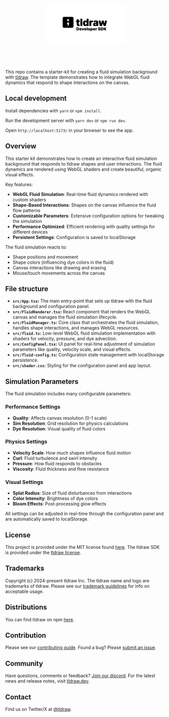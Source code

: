 <div alt style="text-align: center; transform: scale(.5);">
	<picture>
		<source media="(prefers-color-scheme: dark)" srcset="https://raw.githubusercontent.com/tldraw/tldraw/main/assets/github-hero-dark.png" />
		<img alt="tldraw" src="https://raw.githubusercontent.com/tldraw/tldraw/main/assets/github-hero-light.png" />
	</picture>
</div>

This repo contains a starter-kit for creating a fluid simulation background with [tldraw](https://github.com/tldraw/tldraw). The template demonstrates how to integrate WebGL fluid dynamics that respond to shape interactions on the canvas.

## Local development

Install dependencies with `yarn` or `npm install`.

Run the development server with `yarn dev` or `npm run dev`.

Open `http://localhost:5173/` in your browser to see the app.

## Overview

This starter kit demonstrates how to create an interactive fluid simulation background that responds to tldraw shapes and user interactions. The fluid dynamics are rendered using WebGL shaders and create beautiful, organic visual effects.

Key features:

- **WebGL Fluid Simulation**: Real-time fluid dynamics rendered with custom shaders
- **Shape-Based Interactions**: Shapes on the canvas influence the fluid flow patterns
- **Customizable Parameters**: Extensive configuration options for tweaking the simulation
- **Performance Optimized**: Efficient rendering with quality settings for different devices
- **Persistent Settings**: Configuration is saved to localStorage

The fluid simulation reacts to:

- Shape positions and movement
- Shape colors (influencing dye colors in the fluid)
- Canvas interactions like drawing and erasing
- Mouse/touch movements across the canvas

## File structure

- **`src/App.tsx`:** The main entry-point that sets up tldraw with the fluid background and configuration panel.
- **`src/FluidRenderer.tsx`:** React component that renders the WebGL canvas and manages the fluid simulation lifecycle.
- **`src/FluidManager.ts`:** Core class that orchestrates the fluid simulation, handles shape interactions, and manages WebGL resources.
- **`src/fluid.ts`:** Low-level WebGL fluid simulation implementation with shaders for velocity, pressure, and dye advection.
- **`src/ConfigPanel.tsx`:** UI panel for real-time adjustment of simulation parameters like quality, velocity scale, and visual effects.
- **`src/fluid-config.ts`:** Configuration state management with localStorage persistence.
- **`src/shader.css`:** Styling for the configuration panel and app layout.

## Simulation Parameters

The fluid simulation includes many configurable parameters:

### Performance Settings

- **Quality**: Affects canvas resolution (0-1 scale)
- **Sim Resolution**: Grid resolution for physics calculations
- **Dye Resolution**: Visual quality of fluid colors

### Physics Settings

- **Velocity Scale**: How much shapes influence fluid motion
- **Curl**: Fluid turbulence and swirl intensity
- **Pressure**: How fluid responds to obstacles
- **Viscosity**: Fluid thickness and flow resistance

### Visual Settings

- **Splat Radius**: Size of fluid disturbances from interactions
- **Color Intensity**: Brightness of dye colors
- **Bloom Effects**: Post-processing glow effects

All settings can be adjusted in real-time through the configuration panel and are automatically saved to localStorage.

## License

This project is provided under the MIT license found [here](https://github.com/tldraw/vite-template/blob/main/LICENSE.md). The tldraw SDK is provided under the [tldraw license](https://github.com/tldraw/tldraw/blob/main/LICENSE.md).

## Trademarks

Copyright (c) 2024-present tldraw Inc. The tldraw name and logo are trademarks of tldraw. Please see our [trademark guidelines](https://github.com/tldraw/tldraw/blob/main/TRADEMARKS.md) for info on acceptable usage.

## Distributions

You can find tldraw on npm [here](https://www.npmjs.com/package/@tldraw/tldraw?activeTab=versions).

## Contribution

Please see our [contributing guide](https://github.com/tldraw/tldraw/blob/main/CONTRIBUTING.md). Found a bug? Please [submit an issue](https://github.com/tldraw/tldraw/issues/new).

## Community

Have questions, comments or feedback? [Join our discord](https://discord.tldraw.com/?utm_source=github&utm_medium=readme&utm_campaign=sociallink). For the latest news and release notes, visit [tldraw.dev](https://tldraw.dev).

## Contact

Find us on Twitter/X at [@tldraw](https://twitter.com/tldraw).
